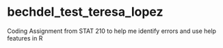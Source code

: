# bechdel_test_teresa_lopez
Coding Assignment from STAT 210 to help me identify errors and use help features in R
